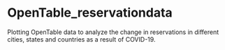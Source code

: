 # OpenTable_reservationdata
Plotting OpenTable data to analyze the change in reservations in different cities, states and countries as a result of COVID-19.

